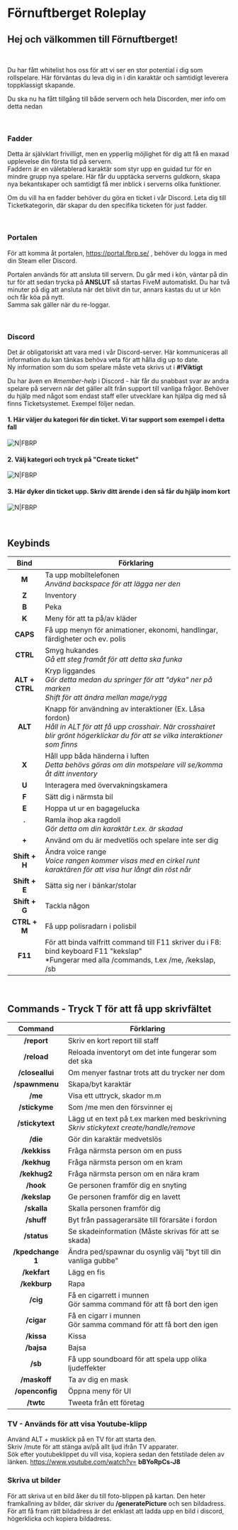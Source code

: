 # Förnuftberget Roleplay
## Hej och välkommen till Förnuftberget!       
&nbsp;

Du har fått whitelist hos oss för att vi ser en stor potential i dig som rollspelare. Här förväntas du leva dig 
in i din karaktär och samtidigt leverera toppklassigt skapande. 
 

Du ska nu ha fått tillgång till både servern och hela Discorden, mer info om detta nedan 

&nbsp;
 
### Fadder
Detta är självklart frivilligt, men en ypperlig möjlighet för dig att få en maxad upplevelse din första tid på 
servern.   
Faddern är en väletablerad karaktär som styr upp en guidad tur för en mindre grupp nya spelare. Här får 
du upptäcka serverns guldkorn, skapa nya bekantskaper och samtidigt få mer inblick i serverns olika 
funktioner. 
 

Om du vill ha en fadder behöver du göra en ticket i vår Discord. Leta dig till Ticketkategorin, där skapar 
du den specifika ticketen för just fadder. 

&nbsp;
 
### Portalen
För att komma åt portalen, https://portal.fbrp.se/ , behöver du logga in med din Steam eller Discord. 
 

Portalen används för att ansluta till servern. Du går med i kön, väntar på din tur för att sedan trycka på 
**ANSLUT** så startas FiveM automatiskt. Du har två minuter på dig att ansluta när det blivit din tur, 
annars kastas du ut ur kön och får köa på nytt.  
Samma sak gäller när du re-loggar. 

&nbsp;
### Discord

Det är obligatoriskt att vara med i vår Discord-server. Här kommuniceras all information du kan tänkas behöva veta för att hålla dig up to date.   
Ny information som du som spelare måste veta skrivs ut i **#!Viktigt** 
 
Du har även en *#member-help* i Discord - här får du snabbast svar av andra spelare på servern när det 
gäller allt från support till vanliga frågor. 
Behöver du hjälp med något som endast staff eller utvecklare kan hjälpa dig med så finns 
Ticketsystemet. Exempel följer nedan.

#### 1. Här väljer du kategori för din ticket. Vi tar support som exempel i detta fall 

![N|FBRP](https://i.imgur.com/G0Dou79.png) 

#### 2. Välj kategori och tryck på "Create ticket"

![N|FBRP](https://i.imgur.com/I63zEkh.png) 

#### 3. Här dyker din ticket upp. Skriv ditt ärende i den så får du hjälp inom kort

![N|FBRP](https://i.imgur.com/fPRGaOh.png) 

 &nbsp;
 
 ## Keybinds

| Bind | Förklaring | 
| :----------: | -------------- |
| **M** | Ta upp mobiltelefonen<br />*Använd backspace för att lägga ner den* |
| **Z** | Inventory |
| **B** | Peka |
| **K** | Meny för att ta på/av kläder |
| **CAPS** | Få upp menyn för animationer, ekonomi, handlingar, färdigheter och ev. polis |
| **CTRL** | Smyg hukandes<br />*Gå ett steg framåt för att detta ska funka* |
| **ALT + CTRL** | Kryp liggandes<br />*Gör detta medan du springer för att "dyka" ner på marken*<br />*Shift för att ändra mellan mage/rygg* |
| **ALT** | Knapp för användning av interaktioner (Ex. Låsa fordon)<br />*Håll in ALT för att få upp crosshair. När crosshairet blir grönt högerklickar du för att se vilka interaktioner som finns* |
| **X** | Håll upp båda händerna i luften<br />*Detta behövs göras om din motspelare vill se/komma åt ditt inventory* |
| **U**| Interagera med övervakningskamera |
| **F** | Sätt dig i närmsta bil |
| **E** | Hoppa ut ur en bagagelucka |
| **´** | Ramla ihop aka ragdoll<br />*Gör detta om din karaktär t.ex. är skadad* |
| **+** | Använd om du är medvetlös och spelare inte ser dig |
| **Shift + H** | Ändra voice range <br />*Voice rangen kommer visas med en cirkel runt karaktären för att visa hur långt din röst når* 
| **Shift + E** | Sätta sig ner i bänkar/stolar |
| **Shift + G** | Tackla någon |
| **CTRL + M** | Få upp polisradarn i polisbil |
| **F11** | För att binda valfritt command till F11 skriver du i F8: bind keyboard F11 "kekslap" <br />*Fungerar med alla /commands, t.ex /me, /kekslap, /sb

&nbsp;

## Commands - Tryck T för att få upp skrivfältet

| Command | Förklaring |
| :----------: | -------------- |
| **/report** | Skriv en kort report till staff |
| **/reload** | Reloada inventoryt om det inte fungerar som det ska |
| **/closeallui** | Om menyer fastnar trots att du trycker ner dom |
| **/spawnmenu** | Skapa/byt karaktär |
| **/me** | Visa ett uttryck, skador m.m |
| **/stickyme** | Som /me men den försvinner ej |
| **/stickytext** | Lägg ut en text på t.ex marken med beskrivning<br />*Skriv stickytext create/handle/remove* |
| **/die** | Gör din karaktär medvetslös | 
| **/kekkiss** | Fråga närmsta person om en puss | 
| **/kekhug** | Fråga närmsta person om en kram | 
| **/kekhug2** | Fråga närmsta person om en nära kram | 
| **/hook** | Ge personen framför dig en snyting |
| **/kekslap** | Ge personen framför dig en lavett |
| **/skalla** | Skalla personen framför dig | 
| **/shuff** | Byt från passagerarsäte till förarsäte i fordon |
| **/status** | Se skadeinformation (Måste skrivas för att se skada) |
| **/kpedchange 1** | Ändra ped/spawnar du osynlig välj "byt till din vanliga gubbe"|
| **/kekfart** | Lägg en fis |
| **/kekburp** | Rapa | 
| **/cig** | Få en cigarrett i munnen<br />Gör samma command för att få bort den igen |
| **/cigar** | Få en cigarr i munnen<br />Gör samma command för att få bort den igen |
| **/kissa** | Kissa |
| **/bajsa** |  Bajsa |
| **/sb** | Få upp soundboard för att spela upp olika ljudeffekter
| **/maskoff** | Ta av dig en mask
| **/openconfig** | Öppna meny för UI
| **/twtc** | Tweeta från ett företag

### TV - Används för att visa Youtube-klipp
Använd ALT + musklick på en TV för att starta den.  
Skriv /mute för att stänga av/på allt ljud ifrån TV apparater.  
Sök efter youtubeklippet du vill visa, kopiera sedan den fetstilade delen av länken. 
https://www.youtube.com/watch?v= **bBYoRpCs-J8** 

### Skriva ut bilder
För att skriva ut en bild åker du till foto-blippen på kartan. Den heter framkallning av bilder, där skriver du **/generatePicture** och sen bildadress. 
För att få fram rätt bildadress är det enklast att ladda upp en bild i discord, högerklicka och kopiera bildadress.


